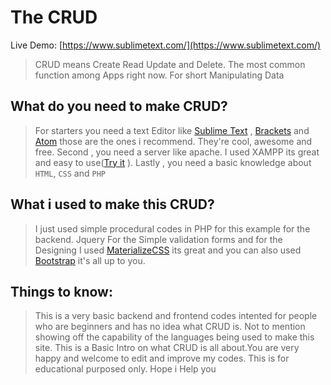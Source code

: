 # The CRUD

Live Demo: [https://www.sublimetext.com/](https://www.sublimetext.com/)

>CRUD means Create Read Update and Delete. The most common function among Apps right now. For short Manipulating Data

## What do you need to make CRUD?
>For starters you need a text Editor like [Sublime Text](https://www.sublimetext.com/ "Sublime Text") , [Brackets](http://brackets.io/ "Brackets") and [Atom](https://atom.io/ "Atom") those are the ones i recommend. They're cool, awesome and free.
Second , you need a server like apache. I used XAMPP its great and easy to use([Try it](https://www.apachefriends.org/ "Try it") ).
Lastly , you need a basic knowledge about `HTML`, `CSS` and `PHP`

## What i used to make this CRUD?
>I just used simple procedural codes in PHP for this example for the backend. Jquery For the Simple validation forms and for the Designing I used [MaterializeCSS](http://materializecss.com/ "MaterializeCSS") its great and you can also used [Bootstrap](http://getbootstrap.com/ "Bootstrap") it's all up to you.

## Things to know:

>This is a very basic backend and frontend codes intented for people who are beginners and has no idea what CRUD is. Not to mention showing off the capability of the languages being used to make this site. This is a Basic Intro on what CRUD is all about.You are very happy and welcome to edit and improve my codes. This is for educational purposed only. Hope i Help you

